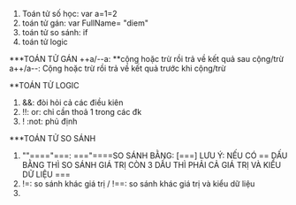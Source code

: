 1. Toán tử số học: var a=1=2
2. toán tử gán: var FullName= "diem"
3. toán tử so sánh: if
4. toán tử logic


***TOÁN TỬ GÁN
++a/--a: **cộng hoặc trừ rồi trả về kết quả sau cộng/trừ
a++/a--: Cộng hoặc trừ rồi trả về kết quả trước khi cộng/trừ


**TOÁN TỬ LOGIC
1. &&: đòi hỏi cả các điều kiên
2. !!: or: chỉ cần thoả 1 trong các đk
3. ! :not: phủ định


***TOÁN TỬ SO SÁNH

1. ""===="===: ==="====SO SÁNH BẰNG: [===]
LƯU Ý: NẾU CÓ == DẤU BẰNG THÌ SO SÁNH GIÁ TRỊ CÒN 3 DẤU THÌ PHẢI CẢ GIÁ TRỊ VÀ KIỂU DỮ LIỆU
===
2. !=: so sánh khác giá trị / !==: so sánh khác giá trị và kiểu dữ liệu
4. 